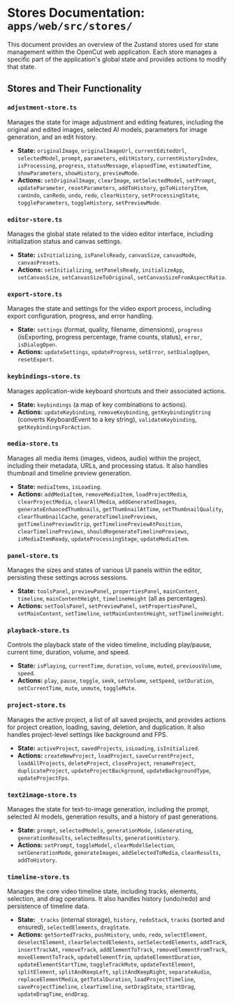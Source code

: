 # Stores Documentation: `apps/web/src/stores/`

This document provides an overview of the Zustand stores used for state management within the OpenCut web application. Each store manages a specific part of the application's global state and provides actions to modify that state.

## Stores and Their Functionality

### `adjustment-store.ts`

Manages the state for image adjustment and editing features, including the original and edited images, selected AI models, parameters for image generation, and an edit history.

*   **State:** `originalImage`, `originalImageUrl`, `currentEditedUrl`, `selectedModel`, `prompt`, `parameters`, `editHistory`, `currentHistoryIndex`, `isProcessing`, `progress`, `statusMessage`, `elapsedTime`, `estimatedTime`, `showParameters`, `showHistory`, `previewMode`.
*   **Actions:** `setOriginalImage`, `clearImage`, `setSelectedModel`, `setPrompt`, `updateParameter`, `resetParameters`, `addToHistory`, `goToHistoryItem`, `canUndo`, `canRedo`, `undo`, `redo`, `clearHistory`, `setProcessingState`, `toggleParameters`, `toggleHistory`, `setPreviewMode`.

### `editor-store.ts`

Manages the global state related to the video editor interface, including initialization status and canvas settings.

*   **State:** `isInitializing`, `isPanelsReady`, `canvasSize`, `canvasMode`, `canvasPresets`.
*   **Actions:** `setInitializing`, `setPanelsReady`, `initializeApp`, `setCanvasSize`, `setCanvasSizeToOriginal`, `setCanvasSizeFromAspectRatio`.

### `export-store.ts`

Manages the state and settings for the video export process, including export configuration, progress, and error handling.

*   **State:** `settings` (format, quality, filename, dimensions), `progress` (isExporting, progress percentage, frame counts, status), `error`, `isDialogOpen`.
*   **Actions:** `updateSettings`, `updateProgress`, `setError`, `setDialogOpen`, `resetExport`.

### `keybindings-store.ts`

Manages application-wide keyboard shortcuts and their associated actions.

*   **State:** `keybindings` (a map of key combinations to actions).
*   **Actions:** `updateKeybinding`, `removeKeybinding`, `getKeybindingString` (converts KeyboardEvent to a key string), `validateKeybinding`, `getKeybindingsForAction`.

### `media-store.ts`

Manages all media items (images, videos, audio) within the project, including their metadata, URLs, and processing status. It also handles thumbnail and timeline preview generation.

*   **State:** `mediaItems`, `isLoading`.
*   **Actions:** `addMediaItem`, `removeMediaItem`, `loadProjectMedia`, `clearProjectMedia`, `clearAllMedia`, `addGeneratedImages`, `generateEnhancedThumbnails`, `getThumbnailAtTime`, `setThumbnailQuality`, `clearThumbnailCache`, `generateTimelinePreviews`, `getTimelinePreviewStrip`, `getTimelinePreviewAtPosition`, `clearTimelinePreviews`, `shouldRegenerateTimelinePreviews`, `isMediaItemReady`, `updateProcessingStage`, `updateMediaItem`.

### `panel-store.ts`

Manages the sizes and states of various UI panels within the editor, persisting these settings across sessions.

*   **State:** `toolsPanel`, `previewPanel`, `propertiesPanel`, `mainContent`, `timeline`, `mainContentHeight`, `timelineHeight` (all as percentages).
*   **Actions:** `setToolsPanel`, `setPreviewPanel`, `setPropertiesPanel`, `setMainContent`, `setTimeline`, `setMainContentHeight`, `setTimelineHeight`.

### `playback-store.ts`

Controls the playback state of the video timeline, including play/pause, current time, duration, volume, and speed.

*   **State:** `isPlaying`, `currentTime`, `duration`, `volume`, `muted`, `previousVolume`, `speed`.
*   **Actions:** `play`, `pause`, `toggle`, `seek`, `setVolume`, `setSpeed`, `setDuration`, `setCurrentTime`, `mute`, `unmute`, `toggleMute`.

### `project-store.ts`

Manages the active project, a list of all saved projects, and provides actions for project creation, loading, saving, deletion, and duplication. It also handles project-level settings like background and FPS.

*   **State:** `activeProject`, `savedProjects`, `isLoading`, `isInitialized`.
*   **Actions:** `createNewProject`, `loadProject`, `saveCurrentProject`, `loadAllProjects`, `deleteProject`, `closeProject`, `renameProject`, `duplicateProject`, `updateProjectBackground`, `updateBackgroundType`, `updateProjectFps`.

### `text2image-store.ts`

Manages the state for text-to-image generation, including the prompt, selected AI models, generation results, and a history of past generations.

*   **State:** `prompt`, `selectedModels`, `generationMode`, `isGenerating`, `generationResults`, `selectedResults`, `generationHistory`.
*   **Actions:** `setPrompt`, `toggleModel`, `clearModelSelection`, `setGenerationMode`, `generateImages`, `addSelectedToMedia`, `clearResults`, `addToHistory`.

### `timeline-store.ts`

Manages the core video timeline state, including tracks, elements, selection, and drag operations. It also handles history (undo/redo) and persistence of timeline data.

*   **State:** `_tracks` (internal storage), `history`, `redoStack`, `tracks` (sorted and ensured), `selectedElements`, `dragState`.
*   **Actions:** `getSortedTracks`, `pushHistory`, `undo`, `redo`, `selectElement`, `deselectElement`, `clearSelectedElements`, `setSelectedElements`, `addTrack`, `insertTrackAt`, `removeTrack`, `addElementToTrack`, `removeElementFromTrack`, `moveElementToTrack`, `updateElementTrim`, `updateElementDuration`, `updateElementStartTime`, `toggleTrackMute`, `updateTextElement`, `splitElement`, `splitAndKeepLeft`, `splitAndKeepRight`, `separateAudio`, `replaceElementMedia`, `getTotalDuration`, `loadProjectTimeline`, `saveProjectTimeline`, `clearTimeline`, `setDragState`, `startDrag`, `updateDragTime`, `endDrag`.
